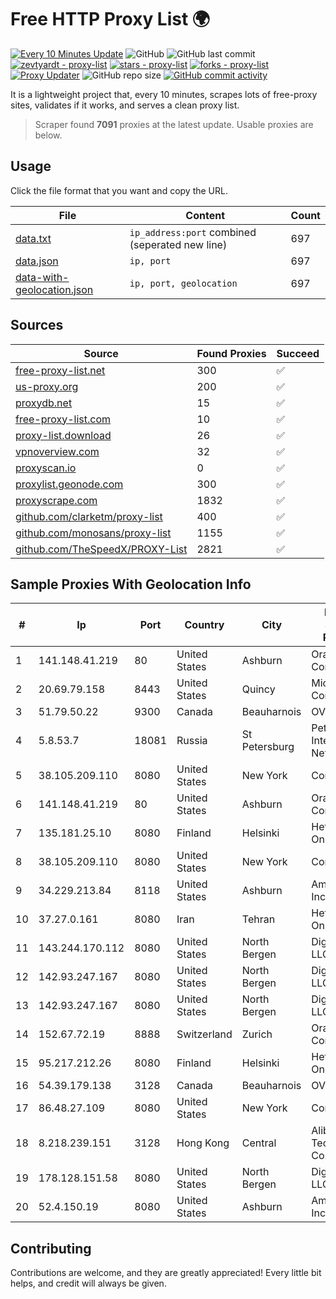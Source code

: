 
# Free HTTP Proxy List 🌍

[![Every 10 Minutes Update](https://github.com/mertguvencli/http-proxy-list/actions/workflows/main.yml/badge.svg?branch=main)](https://github.com/mertguvencli/http-proxy-list/actions/workflows/main.yml)
![GitHub](https://img.shields.io/github/license/mertguvencli/http-proxy-list)
![GitHub last commit](https://img.shields.io/github/last-commit/mertguvencli/http-proxy-list)
[![zevtyardt - proxy-list](https://img.shields.io/static/v1?label=zevtyardt&message=proxy-list&color=blue&logo=github)](https://github.com/zevtyardt/proxy-list "Go to GitHub repo")
[![stars - proxy-list](https://img.shields.io/github/stars/zevtyardt/proxy-list?style=social)](https://github.com/zevtyardt/proxy-list)
[![forks - proxy-list](https://img.shields.io/github/forks/zevtyardt/proxy-list?style=social)](https://github.com/zevtyardt/proxy-list)
[![Proxy Updater](https://github.com/zevtyardt/proxy-list/workflows/Proxy%20Updater/badge.svg)](https://github.com/zevtyardt/proxy-list/actions?query=workflow:"Proxy+Updater")
![GitHub repo size](https://img.shields.io/github/repo-size/zevtyardt/proxy-list)
[![GitHub commit activity](https://img.shields.io/github/commit-activity/m/zevtyardt/proxy-list?logo=commits)](https://github.com/zevtyardt/proxy-list/commits/main)

It is a lightweight project that, every 10 minutes, scrapes lots of free-proxy sites, validates if it works, and serves a clean proxy list.

> Scraper found **7091** proxies at the latest update. Usable proxies are below.

## Usage

Click the file format that you want and copy the URL.

|File|Content|Count|
|----|-------|-----|
|[data.txt](https://raw.githubusercontent.com/mertguvencli/http-proxy-list/main/proxy-list/data.txt)|`ip_address:port` combined (seperated new line)|697|
|[data.json](https://raw.githubusercontent.com/mertguvencli/http-proxy-list/main/proxy-list/data.json)|`ip, port`|697|
|[data-with-geolocation.json](https://raw.githubusercontent.com/mertguvencli/http-proxy-list/main/proxy-list/data-with-geolocation.json)|`ip, port, geolocation`|697|

## Sources

|Source|Found Proxies|Succeed|
|------|-------------|-------|
|[free-proxy-list.net](https://free-proxy-list.net)|300|✅|
|[us-proxy.org](https://www.us-proxy.org)|200|✅|
|[proxydb.net](http://proxydb.net)|15|✅|
|[free-proxy-list.com](https://free-proxy-list.com/?page=&port=&type%5B%5D=http&type%5B%5D=https&up_time=0&search=Search)|10|✅|
|[proxy-list.download](https://www.proxy-list.download/HTTP)|26|✅|
|[vpnoverview.com](https://vpnoverview.com/privacy/anonymous-browsing/free-proxy-servers)|32|✅|
|[proxyscan.io](https://www.proxyscan.io)|0|✅|
|[proxylist.geonode.com](https://proxylist.geonode.com/api/proxy-list?limit=300&page=1&sort_by=lastChecked&sort_type=desc&protocols=http,https)|300|✅|
|[proxyscrape.com](https://api.proxyscrape.com/v2/?request=displayproxies&protocol=http&timeout=10000&country=all&ssl=all&anonymity=all)|1832|✅|
|[github.com/clarketm/proxy-list](https://raw.githubusercontent.com/clarketm/proxy-list/master/proxy-list-raw.txt)|400|✅|
|[github.com/monosans/proxy-list](https://raw.githubusercontent.com/monosans/proxy-list/main/proxies/http.txt)|1155|✅|
|[github.com/TheSpeedX/PROXY-List](https://raw.githubusercontent.com/TheSpeedX/PROXY-List/master/http.txt)|2821|✅|


## Sample Proxies With Geolocation Info

|#|Ip|Port|Country|City|Internet Service Provider|
|-|--|----|-------|----|-------------------------|
|1|141.148.41.219|80|United States|Ashburn|Oracle Corporation|
|2|20.69.79.158|8443|United States|Quincy|Microsoft Corporation|
|3|51.79.50.22|9300|Canada|Beauharnois|OVH SAS|
|4|5.8.53.7|18081|Russia|St Petersburg|Petersburg Internet Network ltd|
|5|38.105.209.110|8080|United States|New York|Contabo Inc.|
|6|141.148.41.219|80|United States|Ashburn|Oracle Corporation|
|7|135.181.25.10|8080|Finland|Helsinki|Hetzner Online GmbH|
|8|38.105.209.110|8080|United States|New York|Contabo Inc.|
|9|34.229.213.84|8118|United States|Ashburn|Amazon.com, Inc.|
|10|37.27.0.161|8080|Iran|Tehran|Hetzner Online GmbH|
|11|143.244.170.112|8080|United States|North Bergen|DigitalOcean, LLC|
|12|142.93.247.167|8080|United States|North Bergen|DigitalOcean, LLC|
|13|142.93.247.167|8080|United States|North Bergen|DigitalOcean, LLC|
|14|152.67.72.19|8888|Switzerland|Zurich|Oracle Corporation|
|15|95.217.212.26|8080|Finland|Helsinki|Hetzner Online GmbH|
|16|54.39.179.138|3128|Canada|Beauharnois|OVH SAS|
|17|86.48.27.109|8080|United States|New York|Contabo Inc.|
|18|8.218.239.151|3128|Hong Kong|Central|Alibaba (US) Technology Co., Ltd.|
|19|178.128.151.58|8080|United States|North Bergen|DigitalOcean, LLC|
|20|52.4.150.19|8080|United States|Ashburn|Amazon.com, Inc.|



## Contributing

Contributions are welcome, and they are greatly appreciated! Every
little bit helps, and credit will always be given.

